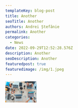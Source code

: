```yaml
---
templateKey: blog-post
title: Another
seoTitle: Another
authors: Andrei Ștefănie
permalink: Another
categories:
  - News
date: 2022-09-29T12:52:28.576Z
description: Another
seoDescription: Another
featuredpost: true
featuredimage: /img/1.jpeg
---
```

<img src="/img/admin.jpeg" alt="" title="" class="shadows" width="100" height=""/>